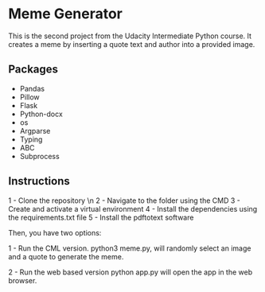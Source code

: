 # Meme Generator

This is the second project from the Udacity Intermediate Python course.
It creates a meme by inserting a quote text and author into a provided image.

## Packages

* Pandas
* Pillow
* Flask
* Python-docx
* os
* Argparse
* Typing
* ABC
* Subprocess

## Instructions

1 - Clone the repository \n
2 - Navigate to the folder using the CMD
3 - Create and activate a virtual environment
4 - Install the dependencies using the requirements.txt file
5 - Install the pdftotext software

Then, you have two options:

1 - Run the CML version.
python3 meme.py, will randomly select an image and a quote to generate 
the meme.

2 - Run the web based version
python app.py will open the app in the web browser.
